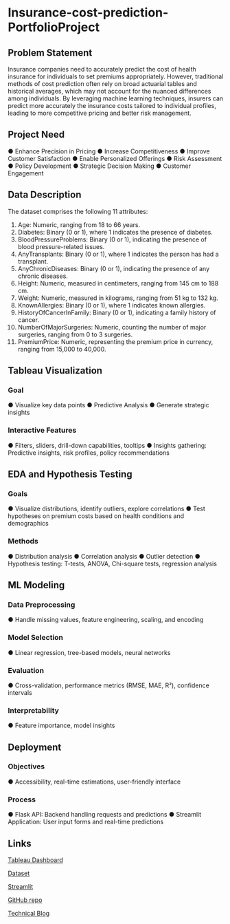 
 
# Insurance-cost-prediction-PortfolioProject


## Problem Statement
Insurance companies need to accurately predict the cost of health insurance for individuals to set premiums appropriately. However, traditional methods of cost prediction often rely on broad actuarial tables and historical averages, which may not account for the nuanced differences among individuals. By leveraging machine learning techniques, insurers can predict more
accurately the insurance costs tailored to individual profiles, leading to more competitive pricing and better risk management.

## Project Need
● Enhance Precision in Pricing 
● Increase Competitiveness
● Improve Customer Satisfaction
● Enable Personalized Offerings
● Risk Assessment
● Policy Development
● Strategic Decision Making
● Customer Engagement

## Data Description
The dataset comprises the following 11 attributes:
1. Age: Numeric, ranging from 18 to 66 years.
2. Diabetes: Binary (0 or 1), where 1 indicates the presence of diabetes.
3. BloodPressureProblems: Binary (0 or 1), indicating the presence of blood
   pressure-related issues.
4. AnyTransplants: Binary (0 or 1), where 1 indicates the person has had a transplant.
5. AnyChronicDiseases: Binary (0 or 1), indicating the presence of any chronic diseases.
6. Height: Numeric, measured in centimeters, ranging from 145 cm to 188 cm.
7. Weight: Numeric, measured in kilograms, ranging from 51 kg to 132 kg.
8. KnownAllergies: Binary (0 or 1), where 1 indicates known allergies.
9. HistoryOfCancerInFamily: Binary (0 or 1), indicating a family history of cancer.
10. NumberOfMajorSurgeries: Numeric, counting the number of major surgeries, ranging
    from 0 to 3 surgeries.
11. PremiumPrice: Numeric, representing the premium price in currency, ranging from
    15,000 to 40,000.


## Tableau Visualization
### Goal
● Visualize key data points
● Predictive Analysis
● Generate strategic insights

### Interactive Features
● Filters, sliders, drill-down capabilities, tooltips
● Insights gathering: Predictive insights, risk profiles, policy recommendations

## EDA and Hypothesis Testing
### Goals
● Visualize distributions, identify outliers, explore correlations
● Test hypotheses on premium costs based on health conditions and demographics

### Methods
● Distribution analysis
● Correlation analysis
● Outlier detection
● Hypothesis testing: T-tests, ANOVA, Chi-square tests, regression analysis


## ML Modeling
### Data Preprocessing
● Handle missing values, feature engineering, scaling, and encoding

### Model Selection
● Linear regression, tree-based models, neural networks

### Evaluation
● Cross-validation, performance metrics (RMSE, MAE, R²), confidence intervals

### Interpretability
● Feature importance, model insights

## Deployment
### Objectives
● Accessibility, real-time estimations, user-friendly interface

### Process
● Flask API: Backend handling requests and predictions
● Streamlit Application: User input forms and real-time predictions

## Links
[Tableau Dashboard](https://public.tableau.com/app/profile/bantee.sharma/viz/InsuranceCostPrediction_17311508417820/Dashboard1)

[Dataset](https://drive.google.com/file/d/1NBk1TFkK4NeKdodR2DxIdBp2Mk1mh4AS/view)

[Streamlit](https://insurancecostprediction-ngxbmy2r4tnzuamby4vz8x.streamlit.app/)

[GitHub repo](https://github.com/bantee-sharma/InsuranceCostPrediction.git)

[Technical Blog](https://medium.com/@banteesharma9/insurance-cost-prediction-using-machine-learning-a975d50c3298)



 


